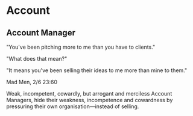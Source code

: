 # Account

## Account Manager

"You've been pitching more to me than you have to clients."

"What does that mean?"

"It means you've been selling their ideas to me more than mine to them."

Mad Men, 2/6 23:60

Weak, incompetent, cowardly, but arrogant and merciless Account Managers, hide their weakness, incompetence and cowardness by pressuring their own organisation—instead of selling.
